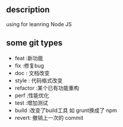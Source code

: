 ## description
using for leanring Node JS

## some git types
- feat :新功能 
- fix :修复bug  
- doc : 文档改变
- style : 代码格式改变
- refactor :某个已有功能重构
- perf :性能优化
- test :增加测试
- build :改变了build工具 如 grunt换成了 npm
- revert: 撤销上一次的 commit 

